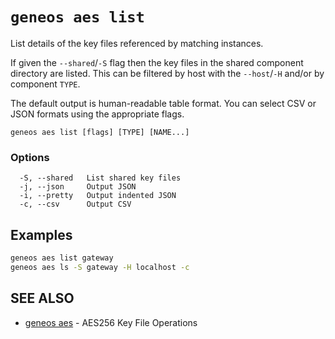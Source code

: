 # `geneos aes list`

List details of the key files referenced by matching instances.

If given the `--shared`/`-S` flag then the key files in the shared component directory are listed. This can be filtered by host with the `--host`/`-H` and/or by component `TYPE`.

The default output is human-readable table format. You can select CSV or JSON formats using the appropriate flags.

```text
geneos aes list [flags] [TYPE] [NAME...]
```

### Options

```text
  -S, --shared   List shared key files
  -j, --json     Output JSON
  -i, --pretty   Output indented JSON
  -c, --csv      Output CSV
```

## Examples

```bash
geneos aes list gateway
geneos aes ls -S gateway -H localhost -c

```

## SEE ALSO

* [geneos aes](geneos_aes.md)	 - AES256 Key File Operations
